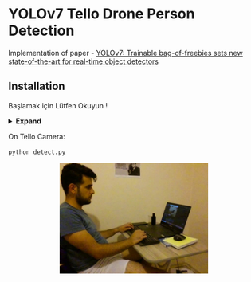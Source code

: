 #  YOLOv7 Tello Drone Person Detection

Implementation of paper - [YOLOv7: Trainable bag-of-freebies sets new state-of-the-art for real-time object detectors](https://arxiv.org/abs/2207.02696)


## Installation

Başlamak için Lütfen Okuyun !
<details><summary> <b>Expand</b> </summary>

``` shell
# 1.
detect.pt dosyasını çalıştırmadan önce Tello Drone Kendi Pc niz ile Wifi baglantısu kurdugunuzdan emin olun !
.py dosyası execute  edildiği zaman Tello Drone Camerasına Baglanıp Pc ekranına görüntü gelecektir.

# 2. Drone Kalkış için;
e tuşu  (TakeOff) 

# 3. Drone İndirmek için
q tuşu   (LandOff)

```
    
   



</details>





On Tello Camera:
``` shell
python detect.py 
```

<div align="center">
    <a href="./">
        <img src="./images/photoTello/1660770193.5999143.jpg" width="59%"/>
    </a>
</div>

















